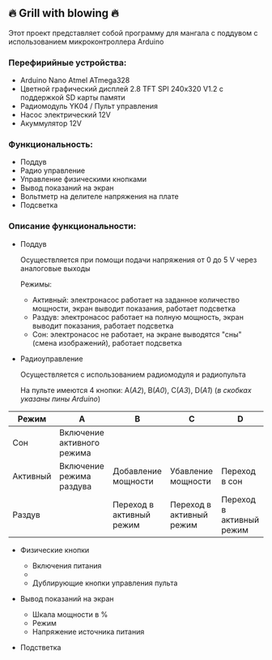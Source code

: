 ## :fire: Grill with blowing :fire:

Этот проект представляет собой программу для мангала с поддувом с использованием микроконтроллера Arduino

### Перефирийные устройства: 
- Arduino Nano Atmel ATmega328
- Цветной графический дисплей 2.8 TFT SPI 240х320 V1.2 с поддержкой SD карты памяти
- Радиомодуль YK04 / Пульт управления
- Насос электрический 12V
- Акуммулятор 12V

### Функциональность:
- Поддув
- Радио управление
- Управление физическими кнопками
- Вывод показаний на экран
- Вольтметр на делителе напряжения на плате
- Подсветка

### Описание функциональности:
- Поддув

  Осуществляется при помощи подачи напряжения от 0 до 5 V через аналоговые выходы
  
  Режимы:
  
  * Активный: электронасос работает на заданное количество мощности, экран выводит показания, работает подсветка
  * Раздув: электронасос работает на полную мощность, экран выводит показания, работает подсветка
  * Сон: электронасос не работает, на экране выводятся "сны" (смена изображений), работает подсветка
- Радиоуправление
  
  Осуществляется с использованием радиомодуля и радиопульта
  
  На пульте имеются 4 кнопки: A(*A2*),  B(*A0*),  C(*A3*),  D(*A1*) (*в скобках указаны пины Arduino*)

| Режим | A | B | C | D |
|-|-|-|-|-|
| Сон | Включение активного режима |  |  |  |
| Активный | Включение режима раздува | Добавление мощности | Убавление мощности | Переход в сон |
| Раздув |  | Переход в активный режим | Переход в активный режим | Переход в активный режим |

- Физические кнопки

  * Включения питания
  * 
  * Дублирующие кнопки управления пульта
  
- Вывод показаний на экран

  * Шкала мощности в %
  * Режим
  * Напряжение источника питания
  
- Подстветка
